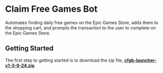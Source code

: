 # Claim Free Games Bot
Automates finding daily free games on the Epic Games Store, adds them to the shopping cart, and prompts the transaction to the user to complete on the Epic Games Store.
## Getting Started
The first step to getting started is to download the zip file, **[cfgb-launcher-v1-3-9-24.zip](https://github.com/619cip/Claim-Free-Games-Grabber/releases/downloads/v1.0/cfgb-launcher-v1-3-9-24.zip)**
